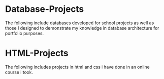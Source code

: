 # Database-Projects

The following include databases developed for school projects as well as those I designed to demonstrate my knowledge in database architecture for portfolio purposes.

# HTML-Projects
The following includes projects in html and css i have done in an online course i took.
